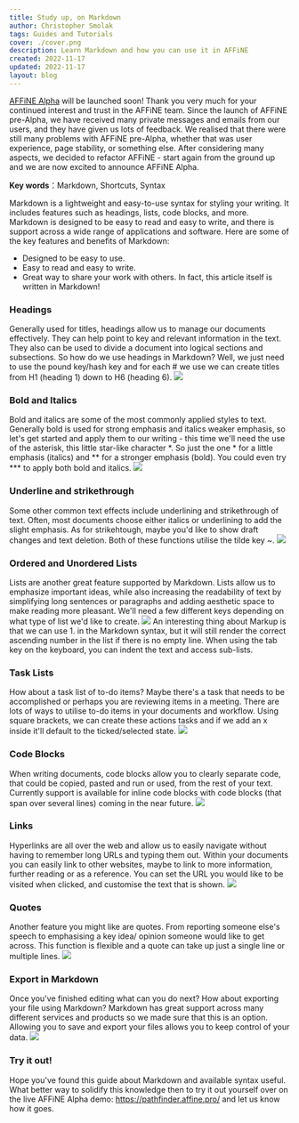 ```yaml
---
title: Study up, on Markdown
author: Christopher Smolak
tags: Guides and Tutorials
cover: ./cover.png
description: Learn Markdown and how you can use it in AFFiNE
created: 2022-11-17
updated: 2022-11-17
layout: blog
---
```


[AFFiNE Alpha](https://pathfinder.affine.pro/) will be launched soon! Thank you very much for your continued interest and trust in the AFFiNE team.
Since the launch of AFFiNE pre-Alpha, we have received many private messages and emails from our users, and they have given us lots of feedback. We realised that there were still many problems with AFFiNE pre-Alpha, whether that was user experience, page stability, or something else. After considering many aspects, we decided to refactor AFFiNE - start again from the ground up and we are now excited to announce AFFiNE Alpha.

**Key words**：Markdown, Shortcuts, Syntax

Markdown is a lightweight and easy-to-use syntax for styling your writing. It includes features such as headings, lists, code blocks, and more. Markdown is designed to be easy to read and easy to write, and there is support across a wide range of applications and software. Here are some of the key features and benefits of Markdown: 
- Designed to be easy to use. 
- Easy to read and easy to write. 
- Great way to share your work with others. 
In fact, this article itself is written in Markdown!

### Headings
Generally used for titles, headings allow us to manage our documents effectively. They can help point to key and relevant information in the text. They also can be used to divide a document into logical sections and subsections. So how do we use headings in Markdown? Well, we just need to use the pound key/hash key and for each # we use we can create titles from H1 (heading 1) down to H6 (heading 6).
![](./headings.png)

### Bold and Italics
Bold and italics are some of the most commonly applied styles to text. Generally bold is used for strong emphasis and italics weaker emphasis, so let's get started and apply them to our writing - this time we'll need the use of the asterisk, this little star-like character *. So just the one * for a little emphasis (italics) and ** for a stronger emphasis (bold). You could even try *** to apply both bold and italics.
![](./bold-and-italics.png)

### Underline and strikethrough
Some other common text effects include underlining and strikethrough of text. Often, most documents choose either italics or underlining to add the slight emphasis. As for strikehtough, maybe you'd like to show draft changes and text deletion. Both of these functions utilise the tilde key ~.
![](./underline-and-strikethrough.png)

### Ordered and Unordered Lists
Lists are another great feature supported by Markdown. Lists allow us to emphasize important ideas, while also increasing the readability of text by simplifying long sentences or paragraphs and adding aesthetic space to make reading more pleasant. We'll need a few different keys depending on what type of list we'd like to create. 
![](./lists.png)
An interesting thing about Markup is that we can use 1. in the Markdown syntax, but it will still render the correct ascending number in the list if there is no empty line. When using the tab key on the keyboard, you can indent the text and access sub-lists.

### Task Lists
How about a task list of to-do items? Maybe there's a task that needs to be accomplished or perhaps you are reviewing items in a meeting. There are lots of ways to utilise to-do items in your documents and workflow. Using square brackets, we can create these actions tasks and if we add an x inside it'll default to the ticked/selected state.
![](./task-lists.png)

### Code Blocks
When writing documents, code blocks allow you to clearly separate code, that could be copied, pasted and run or used, from the rest of your text. Currently support is available for inline code blocks with code blocks (that span over several lines) coming in the near future.
![](./code-blocks.png)

### Links
Hyperlinks are all over the web and allow us to easily navigate without having to remember long URLs and typing them out. Within your documents you can easily link to other websites, maybe to link to more information, further reading or as a reference. You can set the URL you would like to be visited when clicked, and customise the text that is shown.
![](./links.png)

### Quotes
Another feature you might like are quotes. From reporting someone else's speech to emphasising a key idea/ opinion someone would like to get across. This function is flexible and a quote can take up just a single line or multiple lines.
![](./quotes.png)

### Export in Markdown
Once you've finished editing what can you do next? How about exporting your file using Markdown? 
Markdown has great support across many different services and products so we made sure that this is an option. Allowing you to save and export your files allows you to keep control of your data. 
![](./export.png) 

### Try it out!
Hope you've found this guide about Markdown and available syntax useful. What better way to solidify this knowledge then to try it out yourself over on the live AFFiNE Alpha demo: https://pathfinder.affine.pro/ and let us know how it goes.
